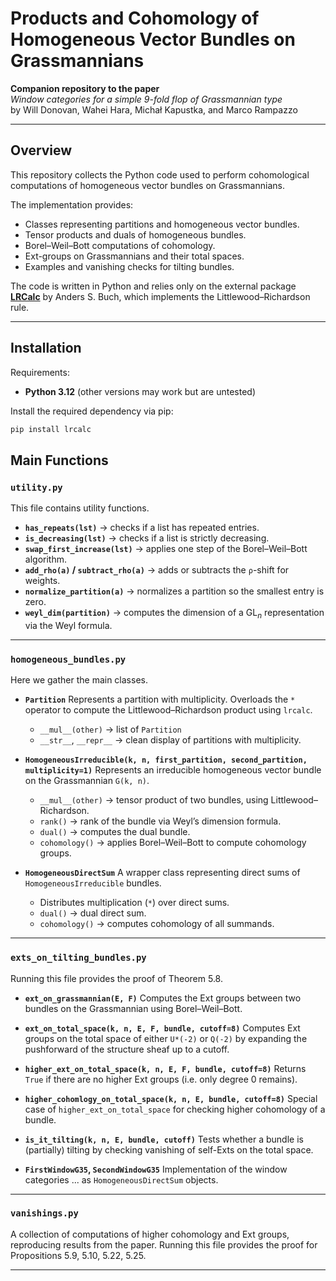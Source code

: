 # Products and Cohomology of Homogeneous Vector Bundles on Grassmannians  

**Companion repository to the paper**  
*Window categories for a simple $9$-fold flop of Grassmannian type*  
by Will Donovan, Wahei Hara, Michał Kapustka, and Marco Rampazzo  

---

## Overview  

This repository collects the Python code used to perform cohomological computations of homogeneous vector bundles on Grassmannians.  

The implementation provides:  
- Classes representing partitions and homogeneous vector bundles.  
- Tensor products and duals of homogeneous bundles.  
- Borel–Weil–Bott computations of cohomology.  
- Ext-groups on Grassmannians and their total spaces.  
- Examples and vanishing checks for tilting bundles.  

The code is written in Python and relies only on the external package **[LRCalc](https://sites.math.rutgers.edu/~asbuch/lrcalc/)** by Anders S. Buch, which implements the Littlewood–Richardson rule.  

---

## Installation  

Requirements:  
- **Python 3.12** (other versions may work but are untested)  

Install the required dependency via pip:  

```bash
pip install lrcalc
```


## Main Functions

### `utility.py`

This file contains utility functions.

* **`has_repeats(lst)`** → checks if a list has repeated entries.
* **`is_decreasing(lst)`** → checks if a list is strictly decreasing.
* **`swap_first_increase(lst)`** → applies one step of the Borel–Weil–Bott algorithm.
* **`add_rho(a)` / `subtract_rho(a)`** → adds or subtracts the `ρ`-shift for weights.
* **`normalize_partition(a)`** → normalizes a partition so the smallest entry is zero.
* **`weyl_dim(partition)`** → computes the dimension of a GL$_n$ representation via the Weyl formula.
---

### `homogeneous_bundles.py`

Here we gather the main classes.

* **`Partition`**
  Represents a partition with multiplicity. Overloads the `*` operator to compute the Littlewood–Richardson product using `lrcalc`.

  * `__mul__(other)` → list of `Partition`
  * `__str__`, `__repr__` → clean display of partitions with multiplicity.

* **`HomogeneousIrreducible(k, n, first_partition, second_partition, multiplicity=1)`**
  Represents an irreducible homogeneous vector bundle on the Grassmannian `G(k, n)`.

  * `__mul__(other)` → tensor product of two bundles, using Littlewood–Richardson.
  * `rank()` → rank of the bundle via Weyl’s dimension formula.
  * `dual()` → computes the dual bundle.
  * `cohomology()` → applies Borel–Weil–Bott to compute cohomology groups.

* **`HomogeneousDirectSum`**
  A wrapper class representing direct sums of `HomogeneousIrreducible` bundles.

  * Distributes multiplication (`*`) over direct sums.
  * `dual()` → dual direct sum.
  * `cohomology()` → computes cohomology of all summands.
---

### `exts_on_tilting_bundles.py`

Running this file provides the proof of Theorem 5.8.

* **`ext_on_grassmannian(E, F)`**
  Computes the Ext groups between two bundles on the Grassmannian using Borel–Weil–Bott.

* **`ext_on_total_space(k, n, E, F, bundle, cutoff=8)`**
  Computes Ext groups on the total space of either `U*(-2)` or `Q(-2)` by expanding the pushforward of the structure sheaf up to a cutoff.

* **`higher_ext_on_total_space(k, n, E, F, bundle, cutoff=8)`**
  Returns `True` if there are no higher Ext groups (i.e. only degree 0 remains).

* **`higher_cohomlogy_on_total_space(k, n, E, bundle, cutoff=8)`**
  Special case of `higher_ext_on_total_space` for checking higher cohomology of a bundle.

* **`is_it_tilting(k, n, E, bundle, cutoff)`**
  Tests whether a bundle is (partially) tilting by checking vanishing of self-Exts on the total space.

* **`FirstWindowG35`, `SecondWindowG35`**
  Implementation of the window categories ... as `HomogeneousDirectSum` objects.
---

### `vanishings.py`

 A collection of computations of higher cohomology and Ext groups, reproducing results from the paper.
 Running this file provides the proof for Propositions 5.9, 5.10, 5.22, 5.25.

---

